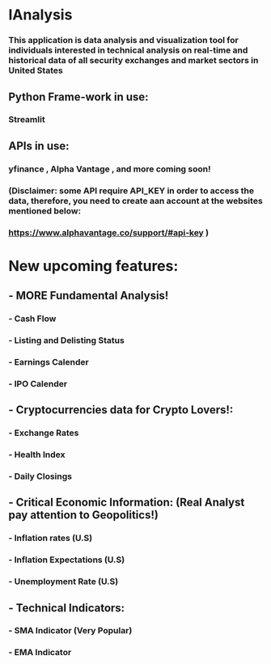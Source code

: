 # IAnalysis

### This application is data analysis and visualization tool for individuals interested in technical analysis on real-time and historical data of all security exchanges and market sectors in United States 

## Python Frame-work in use:
### Streamlit





## APIs in use: 
### yfinance , Alpha Vantage , and more coming soon!
### (Disclaimer: some API require API_KEY in order to access the data, therefore, you need to create aan account at the websites mentioned below: 
### https://www.alphavantage.co/support/#api-key )



# New upcoming features:

##  - MORE Fundamental Analysis!
### - Cash Flow
### - Listing and Delisting Status
### - Earnings Calender
### - IPO Calender


##  - Cryptocurrencies data for Crypto Lovers!:
### - Exchange Rates
### - Health Index
### - Daily Closings


##  - Critical Economic Information: (Real Analyst pay attention to Geopolitics!)
### - Inflation rates (U.S)
### - Inflation Expectations (U.S)
### - Unemployment Rate (U.S) 


## - Technical Indicators: 

### - SMA Indicator (Very Popular)
### - EMA Indicator 


